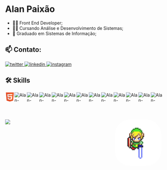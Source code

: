 # Alan Paixão

- 🧑‍💻 Front End Developer;
- 👨‍🎓 Cursando Análise e Desenvolvimento de Sistemas;
- 📝 Graduado em Sistemas de Informação;

## 📫 Contato:

<div align="left">
  <a href="https://twitter.com/alanopaixao" target="_blank">
    <img src="https://img.shields.io/badge/Twitter-1DA1F2?style=for-the-badge&logo=twitter&logoColor=white" alt="twitter"/>  
  </a>
  <a href="https://www.linkedin.com/in/alanpaixao/" target="_blank">
    <img src="https://img.shields.io/badge/LinkedIn-0077B5?style=for-the-badge&logo=linkedin&logoColor=white" alt="linkedin"/>
  </a>
  <a href="https://www.instagram.com/alanopaixao/" target="_blank">
    <img src="https://img.shields.io/badge/Instagram-E4405F?style=for-the-badge&logo=instagram&logoColor=white" alt="instagram"/>
  </a>
</div>

## 🛠 Skills

<div style="display: flex; align-items: center; margin-bottom: 40px">
  <img alt="Alan-HTML" height="30" width="40" src="https://raw.githubusercontent.com/devicons/devicon/master/icons/html5/html5-original.svg">
  <img alt="Alan-CSS" height="30" width="40" src="https://cdn.jsdelivr.net/gh/devicons/devicon/icons/css3/css3-original.svg">
  <img alt="Alan-JAVASCRIPT" height="30" width="40" src="https://cdn.jsdelivr.net/gh/devicons/devicon/icons/javascript/javascript-original.svg">
  <img alt="Alan-TYPESCRIPT" height="30" width="40" src="https://cdn.jsdelivr.net/gh/devicons/devicon/icons/typescript/typescript-original.svg">
  <img alt="Alan-REACT" height="30" width="40" src="https://cdn.jsdelivr.net/gh/devicons/devicon/icons/react/react-original.svg">
  <img alt="Alan-next" height="30" width="40" src="https://cdn.jsdelivr.net/gh/devicons/devicon/icons/nextjs/nextjs-original.svg">
  <img alt="Alan-SASS" height="30" width="40" src="https://cdn.jsdelivr.net/gh/devicons/devicon/icons/sass/sass-original.svg">
  <img alt="Alan-TAILWIND" height="30" width="40" src="https://cdn.jsdelivr.net/gh/devicons/devicon/icons/tailwindcss/tailwindcss-plain.svg">

  <img alt="Alan-nodejs" height="30" width="40" src="https://cdn.jsdelivr.net/gh/devicons/devicon/icons/nodejs/nodejs-original.svg">
  <img alt="Alan-mongodb" height="30" width="40" src="https://cdn.jsdelivr.net/gh/devicons/devicon/icons/mongodb/mongodb-original.svg">
  <img alt="Alan-docker" height="30" width="40" src="https://cdn.jsdelivr.net/gh/devicons/devicon/icons/docker/docker-original.svg">

  <img alt="Alan-npm" height="30" width="40" src="https://cdn.jsdelivr.net/gh/devicons/devicon/icons/npm/npm-original-wordmark.svg">
  <img alt="Alan-ubuntu" height="30" width="40" src="https://cdn.jsdelivr.net/gh/devicons/devicon/icons/ubuntu/ubuntu-plain.svg">
</div>
</br>

<div style="display: flex; justify-content: space-between;">
  <img height="160em" style="align-self: flex-start;" src="https://github-readme-stats.vercel.app/api/top-langs/?username=alanopaixao&layout=compact&langs_count=6&theme=dark"/>
  <img alt="gif" height="150" style="border-radius: 50px;" src="https://raw.githubusercontent.com/AlanoPaixao/alanopaixao/main/zelda.gif">
</div>
